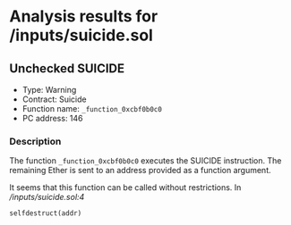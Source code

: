 # Analysis results for <TESTDATA>/inputs/suicide.sol

## Unchecked SUICIDE

- Type: Warning
- Contract: Suicide
- Function name: `_function_0xcbf0b0c0`
- PC address: 146

### Description

The function `_function_0xcbf0b0c0` executes the SUICIDE instruction. The remaining Ether is sent to an address provided as a function argument.

It seems that this function can be called without restrictions.
In *<TESTDATA>/inputs/suicide.sol:4*

```
selfdestruct(addr)
```

